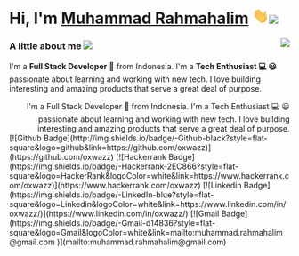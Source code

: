 # Hi, I'm <a href="https://github.com/oxwazz">Muhammad Rahmahalim</a> <img src="https://raw.githubusercontent.com/ABSphreak/ABSphreak/master/gifs/Hi.gif" width="30px"><img src="https://emojis.slackmojis.com/emojis/images/1531849430/4246/blob-sunglasses.gif?1531849430" width="30px">
<img align="right" src="https://media.giphy.com/media/VbnUQpnihPSIgIXuZv/giphy-downsized.gif" />


### A little about me <img src="https://media.giphy.com/media/VgCDAzcKvsR6OM0uWg/giphy.gif" width="50"> 
I'm a **Full Stack Developer** 🚀 from Indonesia. I'm a **Tech Enthusiast 💻 😃** passionate about learning and working with new tech. I love building interesting and amazing products that serve a great deal of purpose.
<div style="text-align: right"> I'm a Full Stack Developer 🚀 from Indonesia. I'm a Tech Enthusiast 💻 😃 passionate about learning and working with new tech. I love building interesting and amazing products that serve a great deal of purpose. </div>
[![Github Badge](http://img.shields.io/badge/-Github-black?style=flat-square&logo=github&link=https://github.com/oxwazz)](https://github.com/oxwazz)
[![Hackerrank Badge](https://img.shields.io/badge/-Hackerrank-2EC866?style=flat-square&logo=HackerRank&logoColor=white&link=https://www.hackerrank.com/oxwazz)](https://www.hackerrank.com/oxwazz)
[![Linkedin Badge](https://img.shields.io/badge/-LinkedIn-blue?style=flat-square&logo=Linkedin&logoColor=white&link=https://www.linkedin.com/in/oxwazz/)](https://www.linkedin.com/in/oxwazz/)
[![Gmail Badge](https://img.shields.io/badge/-Gmail-d14836?style=flat-square&logo=Gmail&logoColor=white&link=mailto:muhammad.rahmahalim@gmail.com
)](mailto:muhammad.rahmahalim@gmail.com)


<!--
**oxwazz/oxwazz** is a ✨ _special_ ✨ repository because its `README.md` (this file) appears on your GitHub profile.

Here are some ideas to get you started:

- 🔭 I’m currently working on ...
- 🌱 I’m currently learning ...
- 👯 I’m looking to collaborate on ...
- 🤔 I’m looking for help with ...
- 💬 Ask me about ...
- 📫 How to reach me: ...
- 😄 Pronouns: ...
- ⚡ Fun fact: ...
-->

